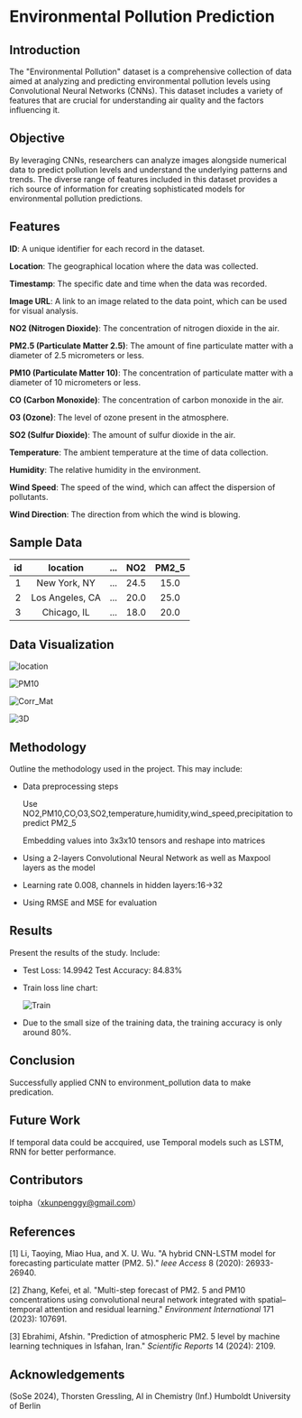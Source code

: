 # Environmental Pollution Prediction 

## Introduction
The "Environmental Pollution" dataset is a comprehensive collection of data aimed at analyzing and predicting environmental pollution levels using Convolutional Neural Networks (CNNs). This dataset includes a variety of features that are crucial for understanding air quality and the factors influencing it.

## Objective
By leveraging CNNs, researchers can analyze images alongside numerical data to predict pollution levels and understand the underlying patterns and trends. The diverse range of features included in this dataset provides a rich source of information for creating sophisticated models for environmental pollution predictions.

## Features
**ID**: A unique identifier for each record in the dataset.

**Location**: The geographical location where the data was collected.

**Timestamp**: The specific date and time when the data was recorded.

**Image URL**: A link to an image related to the data point, which can be used for visual analysis.

**NO2 (Nitrogen Dioxide)**: The concentration of nitrogen dioxide in the air.

**PM2.5 (Particulate Matter 2.5)**: The amount of fine particulate matter with a diameter of 2.5 micrometers or less.

**PM10 (Particulate Matter 10)**: The concentration of particulate matter with a diameter of 10 micrometers or less.

**CO (Carbon Monoxide)**: The concentration of carbon monoxide in the air.

**O3 (Ozone)**: The level of ozone present in the atmosphere.

**SO2 (Sulfur Dioxide)**: The amount of sulfur dioxide in the air.

**Temperature**: The ambient temperature at the time of data collection.

**Humidity**: The relative humidity in the environment.

**Wind Speed**: The speed of the wind, which can affect the dispersion of pollutants.

**Wind Direction**: The direction from which the wind is blowing.



## Sample Data

|  id  |    location     | ...  | NO2  | PM2_5 |
| :--: | :-------------: | :--: | :--: | :---: |
|  1   |  New York, NY   | ...  | 24.5 | 15.0  |
|  2   | Los Angeles, CA | ...  | 20.0 | 25.0  |
|  3   |   Chicago, IL   | ...  | 18.0 | 20.0  |



## Data Visualization

![location](location.png)

![PM10](PM10.png)

![Corr_Mat](Corr_Mat.png)

![3D](3D.png)

## Methodology

Outline the methodology used in the project. This may include:
- Data preprocessing steps

  Use NO2,PM10,CO,O3,SO2,temperature,humidity,wind_speed,precipitation to predict PM2_5

  Embedding values into 3x3x10 tensors and reshape into matrices

- Using a 2-layers Convolutional Neural Network as well as Maxpool layers as the model

- Learning rate 0.008, channels in hidden layers:16->32

- Using RMSE and MSE for evaluation

## Results
Present the results of the study. Include:
- Test Loss: 14.9942
  Test Accuracy: 84.83%

- Train loss line chart:

  ![Train](Train.png)

- Due to the small size of the training data, the training accuracy is only around 80%.

## Conclusion
Successfully applied CNN to environment_pollution data to make predication.

## Future Work
If temporal data could be accquired, use Temporal models such as LSTM, RNN for better performance.

## Contributors
toipha（xkunpenggy@gmail.com）

## References
[1] Li, Taoying, Miao Hua, and X. U. Wu. "A hybrid CNN-LSTM model for forecasting particulate matter (PM2. 5)." *Ieee Access* 8 (2020): 26933-26940.

[2] Zhang, Kefei, et al. "Multi-step forecast of PM2. 5 and PM10 concentrations using convolutional neural network integrated with spatial–temporal attention and residual learning." *Environment International* 171 (2023): 107691.

[3] Ebrahimi, Afshin. "Prediction of atmospheric PM2. 5 level by machine learning techniques in Isfahan, Iran." *Scientific Reports* 14 (2024): 2109.

## Acknowledgements
(SoSe 2024), Thorsten Gressling, AI in Chemistry (Inf.) Humboldt University of Berlin
